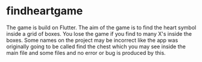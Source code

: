 # findheartgame
The game is build on Flutter. The aim of the game is to find the heart symbol inside a grid of boxes. You lose the game if you find to many X's inside the boxes. 
Some names on the project may be incorrect like the app was originally going to be called find the chest which you may see inside the main file and some files and no error or bug is produced by this.
